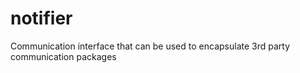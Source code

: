 # notifier
Communication interface that can be used to encapsulate 3rd party communication
packages
